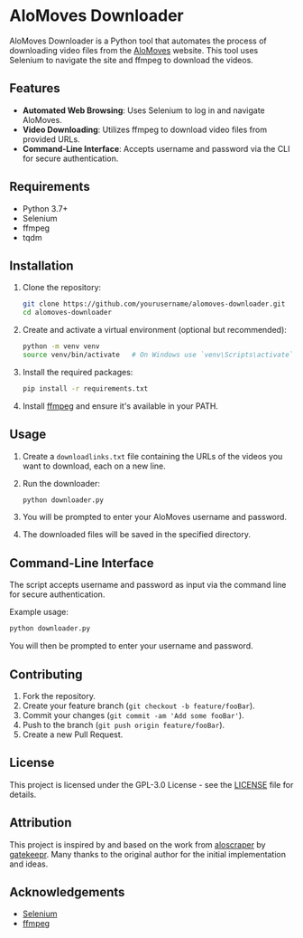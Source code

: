 # AloMoves Downloader

AloMoves Downloader is a Python tool that automates the process of downloading video files from the [AloMoves](https://ww.alomoves.com) website. This tool uses Selenium to navigate the site and ffmpeg to download the videos.

## Features

- **Automated Web Browsing**: Uses Selenium to log in and navigate AloMoves.
- **Video Downloading**: Utilizes ffmpeg to download video files from provided URLs.
- **Command-Line Interface**: Accepts username and password via the CLI for secure authentication.

## Requirements

- Python 3.7+
- Selenium
- ffmpeg
- tqdm

## Installation

1. Clone the repository:
    ```sh
    git clone https://github.com/yourusername/alomoves-downloader.git
    cd alomoves-downloader
    ```

2. Create and activate a virtual environment (optional but recommended):
    ```sh
    python -m venv venv
    source venv/bin/activate   # On Windows use `venv\Scripts\activate`
    ```

3. Install the required packages:
    ```sh
    pip install -r requirements.txt
    ```

4. Install [ffmpeg](https://ffmpeg.org/download.html) and ensure it's available in your PATH.

## Usage

1. Create a `downloadlinks.txt` file containing the URLs of the videos you want to download, each on a new line.

2. Run the downloader:
    ```sh
    python downloader.py
    ```

3. You will be prompted to enter your AloMoves username and password.

4. The downloaded files will be saved in the specified directory.

## Command-Line Interface

The script accepts username and password as input via the command line for secure authentication.

Example usage:
```sh
python downloader.py
```
You will then be prompted to enter your username and password.

## Contributing

1. Fork the repository.
2. Create your feature branch (`git checkout -b feature/fooBar`).
3. Commit your changes (`git commit -am 'Add some fooBar'`).
4. Push to the branch (`git push origin feature/fooBar`).
5. Create a new Pull Request.

## License

This project is licensed under the GPL-3.0 License - see the [LICENSE](LICENSE) file for details.

## Attribution

This project is inspired by and based on the work from [aloscraper](https://github.com/gatekeepr/aloscraper) by [gatekeepr](https://github.com/gatekeepr). Many thanks to the original author for the initial implementation and ideas.

## Acknowledgements

- [Selenium](https://www.selenium.dev/)
- [ffmpeg](https://ffmpeg.org/)
